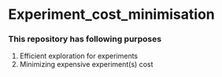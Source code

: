 # Experiment_cost_minimisation

### This repository has following purposes
1. Efficient exploration for experiments
2. Minimizing expensive experiment(s) cost 